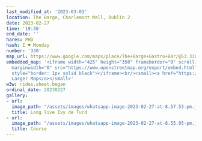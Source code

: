 ```yaml
---
last_modified_at: '2023-03-01'
location: The Barge, Charlemont Mall, Dublin 2
date: 2023-02-27
time: '19:30'
end_date: ''
hares: PHD
hash: I ♥ Monday
number: '330'
map_url: https://www.google.com/maps/place/The+Barge+Gastro+Bar/@53.3306023,-6.2628151,17z/data=!3m1!4b1!4m5!3m4!1s0x48670cf1d0ca2821:0x932278b29fcbb15f!8m2!3d53.3306173!4d-6.2605979
embedded_map: '<iframe width="425" height="350" frameborder="0" scrolling="no" marginheight="0"
  marginwidth="0" src="https://www.openstreetmap.org/export/embed.html?bbox=-6.262139976024629%2C53.329867042927816%2C-6.259704530239106%2C53.33123658928268&amp;layer=mapnik&amp;marker=53.330551821601276%2C-6.2609222531318665"
  style="border: 1px solid black"></iframe><br/><small><a href="https://www.openstreetmap.org/?mlat=53.33055&amp;mlon=-6.26092#map=19/53.33055/-6.26092">View
  Larger Map</a></small>'
w3w: rides.sheet.began
ordinal_date: 20230227
gallery:
- url: 
  image_path: "/assets/images/whatsapp-image-2023-02-27-at-8.57.53-pm.jpeg"
  title: Long live Ivy de Turd
- url: 
  image_path: "/assets/images/whatsapp-image-2023-02-27-at-8.55.05-pm.jpeg"
  title: Course
---
```


